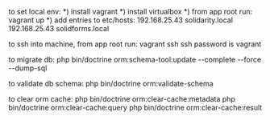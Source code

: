 to set local env:
*) install vagrant
*) install virtualbox
*) from app root run: vagrant up
*) add entries to etc/hosts:
192.168.25.43	solidarity.local
192.168.25.43	solidforms.local

to ssh into machine, from app root run: vagrant ssh
ssh password is vagrant

to migrate db:
php bin/doctrine orm:schema-tool:update --complete --force --dump-sql

to validate db schema:
php bin/doctrine orm:validate-schema

to clear orm cache:
php bin/doctrine orm:clear-cache:metadata
php bin/doctrine orm:clear-cache:query
php bin/doctrine orm:clear-cache:result

